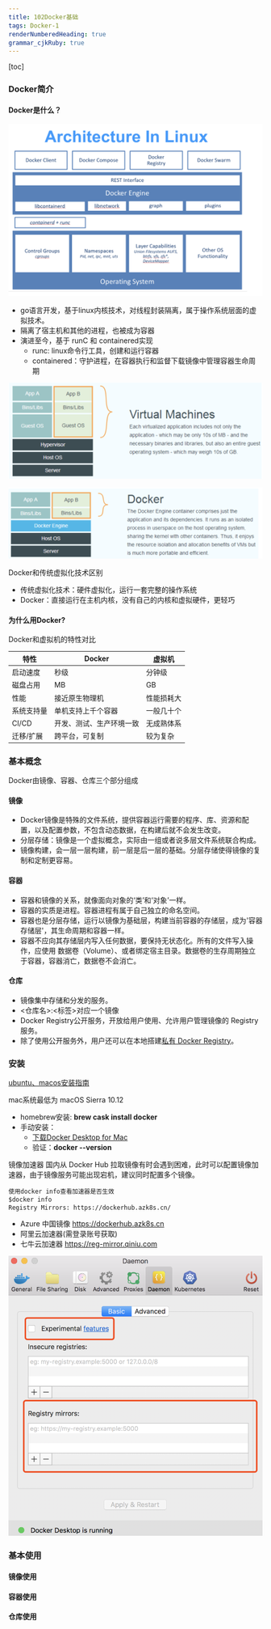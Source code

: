 ```yaml
---
title: 102Docker基础
tags: Docker-1
renderNumberedHeading: true
grammar_cjkRuby: true
---
```


[toc]
### Docker简介
#### Docker是什么？
![Docker Architecture](./images/1575428921115.png)
- go语言开发，基于linux内核技术，对线程封装隔离，属于操作系统层面的虚拟技术。
- 隔离了宿主机和其他的进程，也被成为容器
- 演进至今，基于 runC 和 containered实现
	- runc: linux命令行工具，创建和运行容器
	- containered：守护进程，在容器执行和监督下载镜像中管理容器生命周期

![传统虚拟化](./images/1575429180711.png)

![docker虚拟化技术](./images/1575429452458.png)

Docker和传统虚拟化技术区别
- 传统虚拟化技术：硬件虚拟化，运行一套完整的操作系统
- Docker：直接运行在主机内核，没有自己的内核和虚拟硬件，更轻巧
#### 为什么用Docker?
Docker和虚拟机的特性对比

|   特性  |    Docker |  虚拟机   |
| --- | --- | --- |
|   启动速度  | 秒级    |   分钟级  |
|   磁盘占用  |  MB   |   GB  |
|    性能 |  接近原生物理机   |    性能损耗大 |
|系统支持量|单机支持上千个容器   | 一般几十个  |
| CI/CD|开发、测试、生产环境一致 | 无成熟体系|
|迁移/扩展|跨平台，可复制|较为复杂|

### 基本概念
Docker由镜像、容器、仓库三个部分组成
#### 镜像
- Docker镜像是特殊的文件系统，提供容器运行需要的程序、库、资源和配置，以及配置参数，不包含动态数据，在构建后就不会发生改变。
- 分层存储：镜像是一个虚拟概念，实际由一组或者说多层文件系统联合构成。
- 镜像构建，会一层一层构建，前一层是后一层的基础。分层存储使得镜像的复制和定制更容易。
 
#### 容器
- 容器和镜像的关系，就像面向对象的‘类’和‘对象’一样。
- 容器的实质是进程。容器进程有属于自己独立的命名空间。
- 容器也是分层存储，运行以镜像为基础层，构建当前容器的存储层，成为'容器存储层'，其生命周期和容器一样。
- 容器不应向其存储层内写入任何数据，要保持无状态化。所有的文件写入操作，应使用 数据卷（Volume）、或者绑定宿主目录。数据卷的生存周期独立于容器，容器消亡，数据卷不会消亡。

#### 仓库
- 镜像集中存储和分发的服务。
- <仓库名>:<标签>对应一个镜像
- Docker Registry公开服务，开放给用户使用、允许用户管理镜像的 Registry 服务。
- 除了使用公开服务外，用户还可以在本地搭建[私有 Docker Registry](https://yeasy.gitbooks.io/docker_practice/content/repository/registry.html)。
### 安装
[ubuntu、macos安装指南](https://yeasy.gitbooks.io/docker_practice/content/install/)

mac系统最低为 macOS Sierra 10.12
- homebrew安装: **brew cask install docker**
- 手动安装：
	- [下载Docker Desktop for Mac](https://download.docker.com/mac/stable/Docker.dmg)
	- 验证：**docker --version**

镜像加速器
国内从 Docker Hub 拉取镜像有时会遇到困难，此时可以配置镜像加速器，由于镜像服务可能出现宕机，建议同时配置多个镜像。
```
使用docker info查看加速器是否生效
$docker info
Registry Mirrors: https://dockerhub.azk8s.cn/
```
- Azure 中国镜像 https://dockerhub.azk8s.cn
- 阿里云加速器(需登录账号获取)
- 七牛云加速器 https://reg-mirror.qiniu.com

![mac配置阿里云镜像加速器](./images/1575443816458.png)
	
### 基本使用
#### 镜像使用
#### 容器使用
#### 仓库使用
